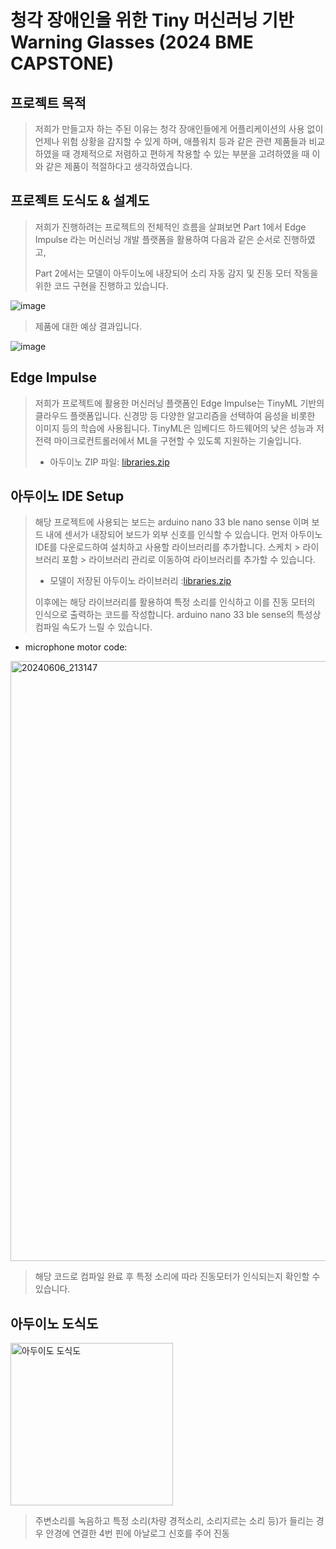 청각 장애인을 위한 Tiny 머신러닝 기반 Warning Glasses (2024 BME CAPSTONE)
====================================================================================================================================================================



프로젝트 목적
-----------------

>저희가 만들고자 하는 주된 이유는 청각 장애인들에게 어플리케이션의 사용 없이 언제나 위험 상황을 감지할 수 있게 하며, 애플워치 등과 같은 관련 제품들과 비교하였을 때 경제적으로 저렴하고 편하게 착용할 수 있는 부분을 고려하였을 때 이와 같은 제품이 적절하다고 생각하였습니다.

프로젝트 도식도 & 설계도
------------------------------------------------
>저희가 진행하려는 프로젝트의 전체적인 흐름을 살펴보면 Part 1에서 Edge Impulse 라는 머신러닝 개발 플랫폼을 활용하여 다음과 같은 순서로 진행하였고,
>
>Part 2에서는 모델이 아두이노에 내장되어 소리 자동 감지 및 진동 모터 작동을 위한 코드 구현을 진행하고 있습니다.

![image](https://github.com/ohjaeeun/BME-capstone/assets/129700005/90a9a5e9-ba88-40b1-bdb0-c73c312e4a1c)


>제품에 대한 예상 결과입니다.

![image](https://github.com/ohjaeeun/BME-capstone/assets/129700005/d11449fc-c7ea-4024-910d-34c3c0192fbf)



Edge Impulse
-----------------------------------------------------------
>저희가 프로젝트에 활용한 머신러닝 플랫폼인 Edge Impulse는 TinyML 기반의 클라우드 플랫폼입니다. 
>신경망 등 다양한 알고리즘을 선택하여 음성을 비롯한 이미지 등의 학습에 사용됩니다. TinyML은 임베디드 하드웨어의 낮은 성능과 저전력 마이크로컨트롤러에서 ML을 구현할 수 있도록 지원하는 기술입니다.
>
>
>* 아두이노 ZIP 파일: [libraries.zip](https://github.com/user-attachments/files/18330179/libraries.zip)
>



아두이노 IDE Setup
--------------------------------------------------
>해당 프로젝트에 사용되는 보드는 arduino nano 33 ble nano sense 이며 보드 내에 센서가 내장되어 보드가 외부 신호를 인식할 수 있습니다.
>먼저 아두이노 IDE를 다운로드하여 설치하고 사용할 라이브러리를 추가합니다.
>스케치 > 라이브러리 포함 > 라이브러리 관리로 이동하여 라이브러리를 추가할 수 있습니다.
>
>* 모델이 저장된 아두이노 라이브러리 :[libraries.zip](https://github.com/user-attachments/files/18330215/libraries.zip)
>
>
>이후에는 해당 라이브러리를 활용하여 특정 소리를 인식하고 이를 진동 모터의 인식으로 출력하는 코드를 작성합니다. arduino nano 33 ble sense의 특성상 컴파일 속도가 느릴 수 있습니다.

* microphone motor code:
<img width="960" alt="20240606_213147" src="https://github.com/ohjaeeun/BME-capstone/assets/171842597/cd432d08-5763-4748-94b6-9c6149dd0cf1">

>해당 코드로 컴파일 완료 후 특정 소리에 따라 진동모터가 인식되는지 확인할 수 있습니다.

아두이노 도식도
--------------------------------------------------
<img width="260" alt="아두이도 도식도" src="https://github.com/ohjaeeun/BME-capstone/assets/171842597/d84fd103-15cd-449e-8550-0b61560ca641">


>주변소리를 녹음하고 특정 소리(차량 경적소리, 소리지르는 소리 등)가 들리는 경우 안경에 연결한 4번 핀에 아날로그 신호를 주어 진동

